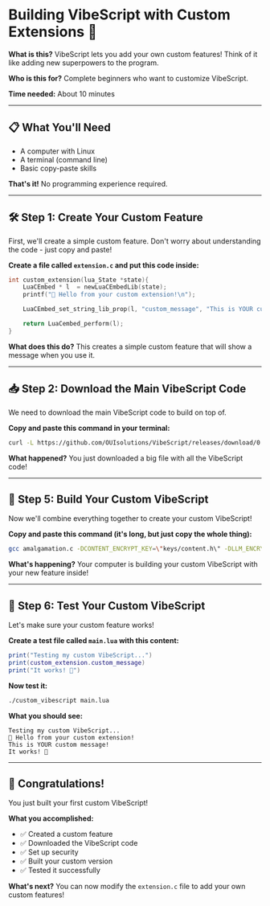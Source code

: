 
# Building VibeScript with Custom Extensions 🚀

**What is this?** VibeScript lets you add your own custom features! Think of it like adding new superpowers to the program.

**Who is this for?** Complete beginners who want to customize VibeScript.

**Time needed:** About 10 minutes

---

## 📋 What You'll Need

- A computer with Linux
- A terminal (command line)
- Basic copy-paste skills

**That's it!** No programming experience required.

---

## 🛠️ Step 1: Create Your Custom Feature

First, we'll create a simple custom feature. Don't worry about understanding the code - just copy and paste!

**Create a file called `extension.c` and put this code inside:**

```c
int custom_extension(lua_State *state){
    LuaCEmbed * l  = newLuaCEmbedLib(state);
    printf("🎉 Hello from your custom extension!\n");

    LuaCEmbed_set_string_lib_prop(l, "custom_message", "This is YOUR custom message!");

    return LuaCembed_perform(l);
}
```

**What does this do?** This creates a simple custom feature that will show a message when you use it.

---

## 📥 Step 2: Download the Main VibeScript Code

We need to download the main VibeScript code to build on top of.

**Copy and paste this command in your terminal:**

```bash
curl -L https://github.com/OUIsolutions/VibeScript/releases/download/0.35.0/amalgamation.c -o amalgamation.c
```

**What happened?** You just downloaded a big file with all the VibeScript code!

---

## 🔨 Step 5: Build Your Custom VibeScript

Now we'll combine everything together to create your custom VibeScript!

**Copy and paste this command (it's long, but just copy the whole thing):**

```bash
gcc amalgamation.c -DCONTENT_ENCRYPT_KEY=\"keys/content.h\" -DLLM_ENCRYPT_KEY=\"keys/llm.h\" -DNAME_ENCRYPT_KEY=\"keys/name.h\" -DVIBE_EXTENSION_MODULE=\"extension.c\" -DVIBE_EXTENSION_FUNC=custom_extension -DVIBE_EXTENSION_LIB_NAME=\"custom_extension\" -o custom_vibescript
```

**What's happening?** Your computer is building your custom VibeScript with your new feature inside!

---

## 🧪 Step 6: Test Your Custom VibeScript

Let's make sure your custom feature works!

**Create a test file called `main.lua` with this content:**

```lua
print("Testing my custom VibeScript...")
print(custom_extension.custom_message)
print("It works! 🎉")
```

**Now test it:**

```bash
./custom_vibescript main.lua 
```

**What you should see:**
```
Testing my custom VibeScript...
🎉 Hello from your custom extension!
This is YOUR custom message!
It works! 🎉
```

---

## 🎉 Congratulations!

You just built your first custom VibeScript! 

**What you accomplished:**
- ✅ Created a custom feature
- ✅ Downloaded the VibeScript code
- ✅ Set up security
- ✅ Built your custom version
- ✅ Tested it successfully

**What's next?** You can now modify the `extension.c` file to add your own custom features!